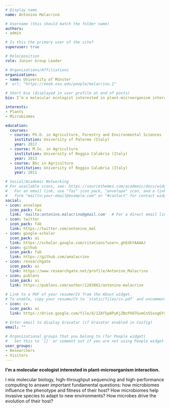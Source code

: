 ```yaml
---
# Display name
name: Antonino Malacrinò

# Username (this should match the folder name)
authors:
- admin

# Is this the primary user of the site?
superuser: true

# Role/position
role: Junior Group Leader

# Organizations/Affiliations
organizations:
- name: University of Münster
#  url: "https://eeob.osu.edu/people/malacrino.1"

# Short bio (displayed in user profile at end of posts)
bio: I’m a molecular ecologist interested in plant-microorganism interaction.

interests:
- Plants
- Microbiomes

education:
  courses:
  - course: Ph.D. in Agriculture, Forestry and Environmental Sciences
    institution: University of Palermo (Italy)
    year: 2017
  - course: M.Sc. in Agriculture
    institution: University of Reggio Calabria (Italy)
    year: 2013
  - course: BSc in Agriculture
    institution: University of Reggio Calabria (Italy)
    year: 2011

# Social/Academic Networking
# For available icons, see: https://sourcethemes.com/academic/docs/widgets/#icons
#   For an email link, use "fas" icon pack, "envelope" icon, and a link in the
#   form "mailto:your-email@example.com" or "#contact" for contact widget.
social:
- icon: envelope
  icon_pack: fas
  link: 'mailto:antonino.malacrino@gmail.com'  # For a direct email link, use "mailto:antonino.malacrino@gmail.com".
- icon: twitter
  icon_pack: fab
  link: https://twitter.com/antonino_mal
- icon: google-scholar
  icon_pack: ai
  link: https://scholar.google.com/citations?user=_ghEdkYAAAAJ
- icon: github
  icon_pack: fab
  link: https://github.com/amalacrino
- icon: researchgate
  icon_pack: ai
  link: https://www.researchgate.net/profile/Antonino_Malacrino
- icon: publons
  icon_pack: ai
  link: https://publons.com/author/1283862/antonino-malacrino
  
# Link to a PDF of your resume/CV from the About widget.
# To enable, copy your resume/CV to `static/files/cv.pdf` and uncomment the lines below.  
- icon: cv
  icon_pack: ai
  link: https://drive.google.com/file/d/1ZAfSp8PyKjZNcPXO7GvmCnSSsog6YxGF/view?usp=sharing

# Enter email to display Gravatar (if Gravatar enabled in Config)
email: ""
  
# Organizational groups that you belong to (for People widget)
#   Set this to `[]` or comment out if you are not using People widget.  
user_groups:
- Researchers
- Visitors
---
```


**I’m a molecular ecologist interested in plant-microorganism interaction.**

I mix molecular biology, high-throughput sequencing and high-performance computing to answer important fundamental questions: how microbiomes influence the phenotype and fitness of their host? How microbiomes help invasive species to adapt to new environments? How microbes drive the evolution of their host?
